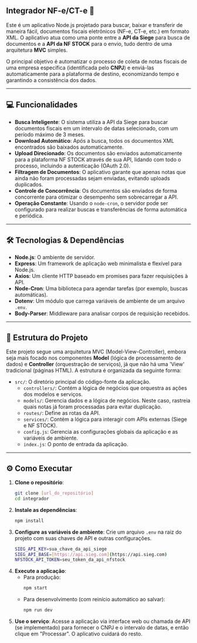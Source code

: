 ## Integrador NF-e/CT-e 🚀

Este é um aplicativo Node.js projetado para buscar, baixar e transferir de maneira fácil, documentos fiscais eletrônicos (NF-e, CT-e, etc.) em formato XML. O aplicativo atua como uma ponte entre a **API da Siege** para busca de documentos e a **API da NF STOCK** para o envio, tudo dentro de uma arquitetura **MVC** simples.

O principal objetivo é automatizar o processo de coleta de notas fiscais de uma empresa específica (identificada pelo **CNPJ**) e enviá-las automaticamente para a plataforma de destino, economizando tempo e garantindo a consistência dos dados.

---

## 💻 Funcionalidades

* **Busca Inteligente**: O sistema utiliza a API da Siege para buscar documentos fiscais em um intervalo de datas selecionado, com um período máximo de 3 meses.
* **Download Automático**: Após a busca, todos os documentos XML encontrados são baixados automaticamente.
* **Upload Direcionado**: Os documentos são enviados automaticamente para a plataforma NF STOCK através de sua API, lidando com todo o processo, incluindo a autenticação (OAuth 2.0).
* **Filtragem de Documentos**: O aplicativo garante que apenas notas que ainda não foram processadas sejam enviadas, evitando uploads duplicados.
* **Controle de Concorrência**: Os documentos são enviados de forma concorrente para otimizar o desempenho sem sobrecarregar a API.
* **Operação Constante**: Usando o `node-cron`, o servidor pode ser configurado para realizar buscas e transferências de forma automática e periódica.

---

## 🛠️ Tecnologias & Dependências

* **Node.js**: O ambiente de servidor.
* **Express**: Um framework de aplicação web minimalista e flexível para Node.js.
* **Axios**: Um cliente HTTP baseado em promises para fazer requisições à API.
* **Node-Cron**: Uma biblioteca para agendar tarefas (por exemplo, buscas automáticas).
* **Dotenv**: Um módulo que carrega variáveis de ambiente de um arquivo `.env`.
* **Body-Parser**: Middleware para analisar corpos de requisição recebidos.

---

## 📁 Estrutura do Projeto

Este projeto segue uma arquitetura MVC (Model-View-Controller), embora seja mais focado nos componentes **Model** (lógica de processamento de dados) e **Controller** (orquestração de serviços), já que não há uma 'View' tradicional (páginas HTML). A estrutura é organizada da seguinte forma:

* `src/`: O diretório principal do código-fonte da aplicação.
    * `controllers/`: Contém a lógica de negócios que orquestra as ações dos modelos e serviços.
    * `models/`: Gerencia dados e a lógica de negócios. Neste caso, rastreia quais notas já foram processadas para evitar duplicação.
    * `routes/`: Define as rotas da API.
    * `services/`: Contém a lógica para interagir com APIs externas (Siege e NF STOCK).
    * `config.js`: Gerencia as configurações globais da aplicação e as variáveis de ambiente.
    * `index.js`: O ponto de entrada da aplicação.

---

## ⚙️ Como Executar

1.  **Clone o repositório**:
    ```bash
    git clone [url_do_repositório]
    cd integrador
    ```
2.  **Instale as dependências**:
    ```bash
    npm install
    ```
3.  **Configure as variáveis de ambiente**: Crie um arquivo `.env` na raiz do projeto com suas chaves de API e outras configurações.
    ```bash
    SIEG_API_KEY=sua_chave_da_api_siege
    SIEG_API_BASE=[https://api.sieg.com](https://api.sieg.com)
    NFSTOCK_API_TOKEN=seu_token_da_api_nfstock

    ```
4.  **Execute a aplicação**:
    * Para produção:
        ```bash
        npm start
        ```
    * Para desenvolvimento (com reinício automático ao salvar):
        ```bash
        npm run dev
        ```
5.  **Use o serviço**: Acesse a aplicação via interface web ou chamada de API (se implementado) para fornecer o CNPJ e o intervalo de datas, e então clique em "Processar". O aplicativo cuidará do resto.
